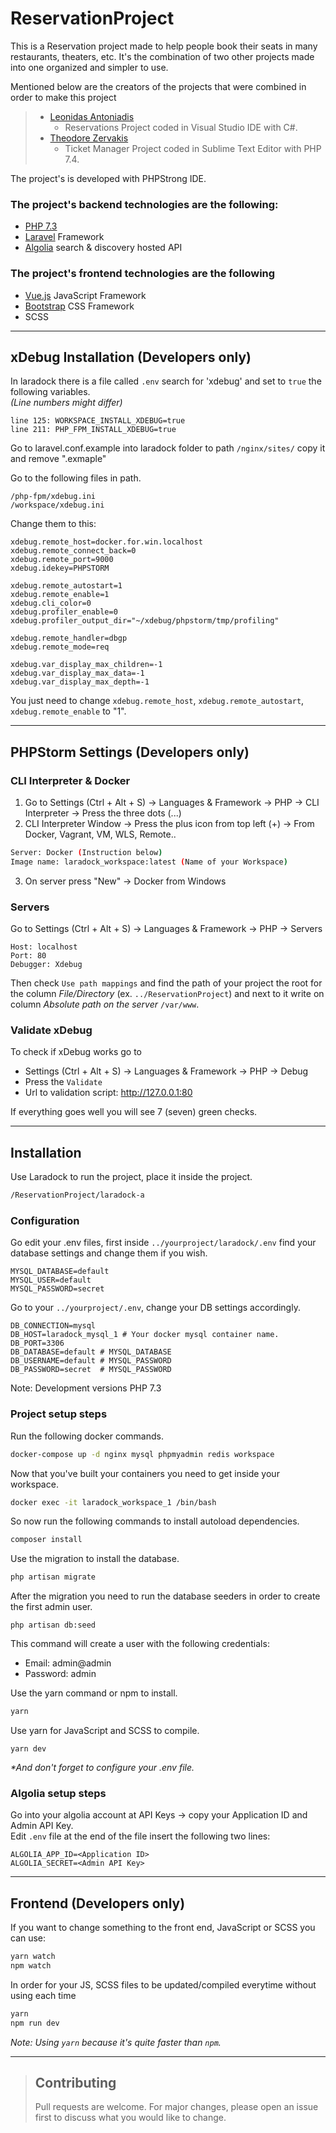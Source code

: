 # ReservationProject
This is a Reservation project made to help people book their seats in many restaurants, theaters, etc.
It's the combination of two other projects made into one organized and simpler to use.

Mentioned below are the creators of the projects that were combined in order to make this project

>- [Leonidas Antoniadis](https://github.com/Leonidas-Antoniadis/Reservations)
>   - Reservations Project coded in Visual Studio IDE with C#.
>- [Theodore Zervakis](https://github.com/btx-dev/Ticket-Manager)
>   - Ticket Manager Project coded in Sublime Text Editor with PHP 7.4.

The project's is developed with PHPStrong IDE.

### The project's backend technologies are the following:
- [PHP 7.3](https://laravel.com/)
- [Laravel](https://laravel.com/) Framework
- [Algolia](https://www.algolia.com/) search & discovery hosted API

### The project's frontend technologies are the following
- [Vue.js](https://vuejs.org/) JavaScript Framework
- [Bootstrap](https://getbootstrap.com/) CSS Framework
- SCSS

***

## xDebug Installation (Developers only)
In laradock there is a file called `.env` search for 'xdebug' and set to `true` the following variables.
<br>
*(Line numbers might differ)*
```dotenv
line 125: WORKSPACE_INSTALL_XDEBUG=true
line 211: PHP_FPM_INSTALL_XDEBUG=true
```
Go to laravel.conf.example into laradock folder to path `/nginx/sites/` copy it and remove ".exmaple"

Go to the following files in path.
```xpath
/php-fpm/xdebug.ini
/workspace/xdebug.ini
```

Change them to this:
```apacheconf
xdebug.remote_host=docker.for.win.localhost
xdebug.remote_connect_back=0
xdebug.remote_port=9000
xdebug.idekey=PHPSTORM

xdebug.remote_autostart=1
xdebug.remote_enable=1
xdebug.cli_color=0
xdebug.profiler_enable=0
xdebug.profiler_output_dir="~/xdebug/phpstorm/tmp/profiling"

xdebug.remote_handler=dbgp
xdebug.remote_mode=req

xdebug.var_display_max_children=-1
xdebug.var_display_max_data=-1
xdebug.var_display_max_depth=-1
```

You just need to change ``xdebug.remote_host``, ``xdebug.remote_autostart``, ``xdebug.remote_enable`` to "1".

***

## PHPStorm Settings (Developers only)
### CLI Interpreter & Docker
1. Go to Settings (Ctrl + Alt + S) -> Languages & Framework -> PHP -> CLI Interpreter -> Press the three dots (...)
2. CLI Interpreter Window -> Press the plus icon from top left (+) -> From Docker, Vagrant, VM, WLS, Remote..
```bash
Server: Docker (Instruction below)
Image name: laradock_workspace:latest (Name of your Workspace)
```
3. On server press "New" -> Docker from Windows

### Servers
Go to Settings (Ctrl + Alt + S) -> Languages & Framework -> PHP -> Servers
```apacheconf
Host: localhost
Port: 80
Debugger: Xdebug
```

Then check ``Use path mappings`` and find the path of your project the root for the column *File/Directory* (ex. ``../ReservationProject``) and next to it write on column *Absolute path on the server* ``/var/www``.

### Validate xDebug
To check if xDebug works go to
- Settings (Ctrl + Alt + S) -> Languages & Framework -> PHP -> Debug
- Press the ``Validate``
- Url to validation script: http://127.0.0.1:80

If everything goes well you will see 7 (seven) green checks.

***

## Installation
Use Laradock to run the project, place it inside the project.
```bash
/ReservationProject/laradock-a
```

### Configuration

Go edit your .env files, first inside `../yourproject/laradock/.env` find your database settings and change them if you wish.
```dotenv
MYSQL_DATABASE=default
MYSQL_USER=default
MYSQL_PASSWORD=secret
```

Go to your `../yourproject/.env`, change your DB settings accordingly.
```dotenv
DB_CONNECTION=mysql
DB_HOST=laradock_mysql_1 # Your docker mysql container name.
DB_PORT=3306
DB_DATABASE=default # MYSQL_DATABASE
DB_USERNAME=default # MYSQL_PASSWORD
DB_PASSWORD=secret  # MYSQL_PASSWORD
```

Note: Development versions PHP 7.3

### Project setup steps

Run the following docker commands.
```bash
docker-compose up -d nginx mysql phpmyadmin redis workspace 
```

Now that you've built your containers you need to get inside your workspace.
```bash
docker exec -it laradock_workspace_1 /bin/bash
```

So now run the following commands to install autoload dependencies.
```bash
composer install
```

Use the migration to install the database.
```bash
php artisan migrate
```

After the migration you need to run the database seeders in order to create the first admin user.
```
php artisan db:seed
```
This command will create a user with the following credentials:
- Email: admin@admin
- Password: admin

Use the yarn command or npm to install.
```bash
yarn
```

Use yarn for JavaScript and SCSS to compile.
```
yarn dev
```
_*And don't forget to configure your .env file._

### Algolia setup steps

Go into your algolia account at API Keys -> copy your Application ID and Admin API Key. <br>
Edit `.env` file at the end of the file insert the following two lines:
```dotenv
ALGOLIA_APP_ID=<Application ID>
ALGOLIA_SECRET=<Admin API Key>
```

***

## Frontend (Developers only)
If you want to change something to the front end, JavaScript or SCSS you can use:
```bash
yarn watch
npm watch
```
In order for your JS, SCSS files to be updated/compiled everytime without using each time
```bash
yarn
npm run dev
```
*Note: Using ``yarn`` because it's quite faster than ``npm``.*

***

> ## Contributing
>Pull requests are welcome. For major changes, please open an issue first to discuss what you would like to change.


